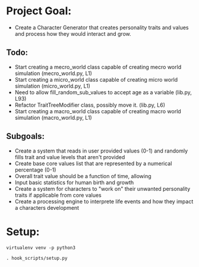 # Project Goal:
* Create a Character Generator that creates personality traits and values and process how they would interact and grow.
## Todo:
* Start creating a mecro_world class capable of creating mecro world simulation (mecro_world.py, L1)
* Start creating a micro_world class capable of creating micro world simulation (micro_world.py, L1)
* Need to allow fill_random_sub_values to accept age as a variable (lib.py, L93)
* Refactor TraitTreeModifier class, possibly move it. (lib.py, L6)
* Start creating a macro_world class capable of creating macro world simulation (macro_world.py, L1)
## Subgoals:
* Create a system that reads in user provided values (0-1) and randomly fills trait and value levels that aren't provided
* Create base core values list that are represented by a numerical percentage (0-1)
* Overall trait value should be a function of time, allowing 
* Input basic statistics for human birth and growth
* Create a system for characters to "work on" their unwanted personality traits if applicable from core values
* Create a processing engine to interprete life events and how they impact a characters development
# Setup:
```
virtualenv venv -p python3
```
```
. hook_scripts/setup.py
```
